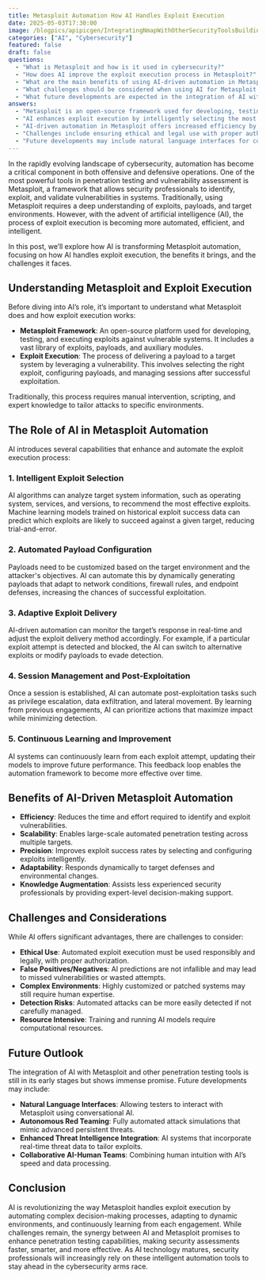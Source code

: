 ```yaml
---
title: Metasploit Automation How AI Handles Exploit Execution
date: 2025-05-03T17:30:00
image: /blogpics/apipicgen/IntegratingNmapWithOtherSecurityToolsBuildingAComprehensiveToolkit-AC42I4RSC7.jpg
categories: ["AI", "Cybersecurity"]
featured: false
draft: false
questions:
  - "What is Metasploit and how is it used in cybersecurity?"
  - "How does AI improve the exploit execution process in Metasploit?"
  - "What are the main benefits of using AI-driven automation in Metasploit?"
  - "What challenges should be considered when using AI for Metasploit automation?"
  - "What future developments are expected in the integration of AI with Metasploit?"
answers:
  - "Metasploit is an open-source framework used for developing, testing, and executing exploits against vulnerable systems. It helps security professionals identify, exploit, and validate vulnerabilities by providing a vast library of exploits, payloads, and auxiliary modules."
  - "AI enhances exploit execution by intelligently selecting the most effective exploits based on target system data, automating payload configuration to adapt to network conditions, dynamically adjusting exploit delivery methods in response to target defenses, managing post-exploitation tasks, and continuously learning from each attempt to improve future performance."
  - "AI-driven automation in Metasploit offers increased efficiency by reducing time and effort, scalability for large-scale testing, improved precision in exploit selection and configuration, adaptability to changing target environments, and knowledge augmentation that supports less experienced security professionals."
  - "Challenges include ensuring ethical and legal use with proper authorization, handling false positives and negatives in AI predictions, dealing with complex or highly customized environments that may still require human expertise, managing detection risks of automated attacks, and the computational resources needed to train and run AI models."
  - "Future developments may include natural language interfaces for conversational interaction with Metasploit, fully autonomous red teaming that simulates advanced persistent threats, enhanced integration of real-time threat intelligence to tailor exploits, and collaborative AI-human teams that combine human intuition with AI's speed and data processing capabilities."
---
```

In the rapidly evolving landscape of cybersecurity, automation has become a critical component in both offensive and defensive operations. One of the most powerful tools in penetration testing and vulnerability assessment is Metasploit, a framework that allows security professionals to identify, exploit, and validate vulnerabilities in systems. Traditionally, using Metasploit requires a deep understanding of exploits, payloads, and target environments. However, with the advent of artificial intelligence (AI), the process of exploit execution is becoming more automated, efficient, and intelligent.

In this post, we’ll explore how AI is transforming Metasploit automation, focusing on how AI handles exploit execution, the benefits it brings, and the challenges it faces.

## Understanding Metasploit and Exploit Execution

Before diving into AI’s role, it’s important to understand what Metasploit does and how exploit execution works:

- **Metasploit Framework**: An open-source platform used for developing, testing, and executing exploits against vulnerable systems. It includes a vast library of exploits, payloads, and auxiliary modules.
- **Exploit Execution**: The process of delivering a payload to a target system by leveraging a vulnerability. This involves selecting the right exploit, configuring payloads, and managing sessions after successful exploitation.

Traditionally, this process requires manual intervention, scripting, and expert knowledge to tailor attacks to specific environments.

## The Role of AI in Metasploit Automation

AI introduces several capabilities that enhance and automate the exploit execution process:

### 1. Intelligent Exploit Selection

AI algorithms can analyze target system information, such as operating system, services, and versions, to recommend the most effective exploits. Machine learning models trained on historical exploit success data can predict which exploits are likely to succeed against a given target, reducing trial-and-error.

### 2. Automated Payload Configuration

Payloads need to be customized based on the target environment and the attacker's objectives. AI can automate this by dynamically generating payloads that adapt to network conditions, firewall rules, and endpoint defenses, increasing the chances of successful exploitation.

### 3. Adaptive Exploit Delivery

AI-driven automation can monitor the target’s response in real-time and adjust the exploit delivery method accordingly. For example, if a particular exploit attempt is detected and blocked, the AI can switch to alternative exploits or modify payloads to evade detection.

### 4. Session Management and Post-Exploitation

Once a session is established, AI can automate post-exploitation tasks such as privilege escalation, data exfiltration, and lateral movement. By learning from previous engagements, AI can prioritize actions that maximize impact while minimizing detection.

### 5. Continuous Learning and Improvement

AI systems can continuously learn from each exploit attempt, updating their models to improve future performance. This feedback loop enables the automation framework to become more effective over time.

## Benefits of AI-Driven Metasploit Automation

- **Efficiency**: Reduces the time and effort required to identify and exploit vulnerabilities.
- **Scalability**: Enables large-scale automated penetration testing across multiple targets.
- **Precision**: Improves exploit success rates by selecting and configuring exploits intelligently.
- **Adaptability**: Responds dynamically to target defenses and environmental changes.
- **Knowledge Augmentation**: Assists less experienced security professionals by providing expert-level decision-making support.

## Challenges and Considerations

While AI offers significant advantages, there are challenges to consider:

- **Ethical Use**: Automated exploit execution must be used responsibly and legally, with proper authorization.
- **False Positives/Negatives**: AI predictions are not infallible and may lead to missed vulnerabilities or wasted attempts.
- **Complex Environments**: Highly customized or patched systems may still require human expertise.
- **Detection Risks**: Automated attacks can be more easily detected if not carefully managed.
- **Resource Intensive**: Training and running AI models require computational resources.

## Future Outlook

The integration of AI with Metasploit and other penetration testing tools is still in its early stages but shows immense promise. Future developments may include:

- **Natural Language Interfaces**: Allowing testers to interact with Metasploit using conversational AI.
- **Autonomous Red Teaming**: Fully automated attack simulations that mimic advanced persistent threats.
- **Enhanced Threat Intelligence Integration**: AI systems that incorporate real-time threat data to tailor exploits.
- **Collaborative AI-Human Teams**: Combining human intuition with AI’s speed and data processing.

## Conclusion

AI is revolutionizing the way Metasploit handles exploit execution by automating complex decision-making processes, adapting to dynamic environments, and continuously learning from each engagement. While challenges remain, the synergy between AI and Metasploit promises to enhance penetration testing capabilities, making security assessments faster, smarter, and more effective. As AI technology matures, security professionals will increasingly rely on these intelligent automation tools to stay ahead in the cybersecurity arms race.